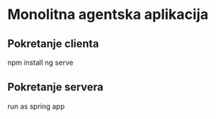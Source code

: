 # Monolitna agentska aplikacija
## Pokretanje clienta
npm install
ng serve

## Pokretanje servera
run as spring app

